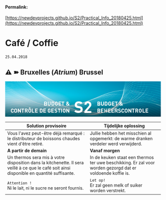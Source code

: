 <link rel="stylesheet" href="https://newdevprojects.github.io/S2/S2.css">

#### Permalink: 
[https://newdevprojects.github.io/S2/Practical_Info_20180425.html](https://newdevprojects.github.io/S2/Practical_Info_20180425.html)
# Café / Coffie

	25.04.2018

## &#9888; &#10173; Bruxelles (*Atrium*) Brussel

![](header.jpg)

| Solution provisoire | Tijdelijke oplossing |
| --- | --- | 
| Vous l'avez peut-être déjà remarqué : le distributeur de boissons chaudes vient d'être retiré. | Jullie hebben het misschien al opgemerkt: de  warme dranken verdeler werd verwijderd. |
| **A partir de demain** | **Vanaf morgen** |
| Un thermos sera mis à votre disposition dans la kitchenette. Il sera veillé à ce que le café soit ainsi disponible en quantité suffisante.  | In de keuken staat een thermos ter uwe beschikking. Er zal voor worden gezorgd dat er voldoende koffie is. |
| `Attention !`<br>Ni le lait, ni le sucre ne seront fournis. | `Let op!`<br> Er zal geen melk of suiker worden verstrekt. |

